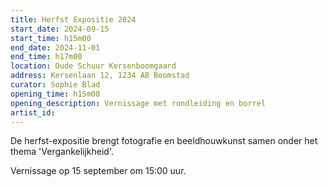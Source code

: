 ```yaml
---
title: Herfst Expositie 2024
start_date: 2024-09-15
start_time: h15m00
end_date: 2024-11-01
end_time: h17m00
location: Oude Schuur Kersenboomgaard
address: Kersenlaan 12, 1234 AB Boomstad
curator: Sophie Blad
opening_time: h15m00
opening_description: Vernissage met rondleiding en borrel
artist_id:
---
```


De herfst-expositie brengt fotografie en beeldhouwkunst samen onder het thema 'Vergankelijkheid'.

Vernissage op 15 september om 15:00 uur.
